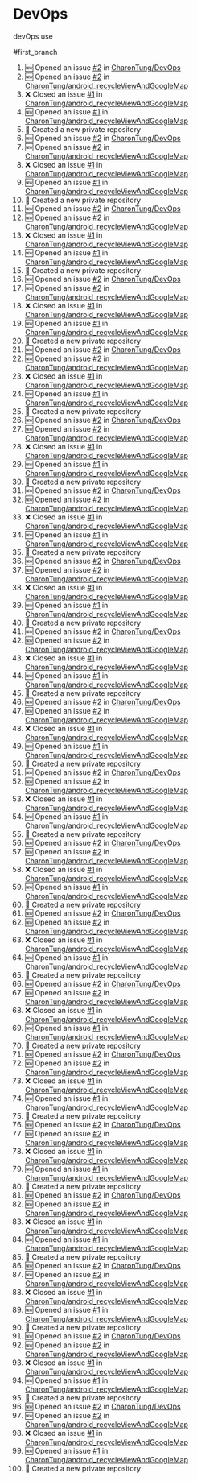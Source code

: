 # DevOps
devOps use 

#first_branch
<!--START_SECTION:activity-->
1. 🆕 Opened an issue [#2](https://github.com/CharonTung/DevOps/issues/2) in [CharonTung/DevOps](https://github.com/CharonTung/DevOps)
2. 🆕 Opened an issue [#2](https://github.com/CharonTung/android_recycleViewAndGoogleMap/issues/2) in [CharonTung/android_recycleViewAndGoogleMap](https://github.com/CharonTung/android_recycleViewAndGoogleMap)
3. ❌ Closed an issue [#1](https://github.com/CharonTung/android_recycleViewAndGoogleMap/issues/1) in [CharonTung/android_recycleViewAndGoogleMap](https://github.com/CharonTung/android_recycleViewAndGoogleMap)
4. 🆕 Opened an issue [#1](https://github.com/CharonTung/android_recycleViewAndGoogleMap/issues/1) in [CharonTung/android_recycleViewAndGoogleMap](https://github.com/CharonTung/android_recycleViewAndGoogleMap)
5. 🎉 Created a new private repository
6. 🆕 Opened an issue [#2](https://github.com/CharonTung/DevOps/issues/2) in [CharonTung/DevOps](https://github.com/CharonTung/DevOps)
7. 🆕 Opened an issue [#2](https://github.com/CharonTung/android_recycleViewAndGoogleMap/issues/2) in [CharonTung/android_recycleViewAndGoogleMap](https://github.com/CharonTung/android_recycleViewAndGoogleMap)
8. ❌ Closed an issue [#1](https://github.com/CharonTung/android_recycleViewAndGoogleMap/issues/1) in [CharonTung/android_recycleViewAndGoogleMap](https://github.com/CharonTung/android_recycleViewAndGoogleMap)
9. 🆕 Opened an issue [#1](https://github.com/CharonTung/android_recycleViewAndGoogleMap/issues/1) in [CharonTung/android_recycleViewAndGoogleMap](https://github.com/CharonTung/android_recycleViewAndGoogleMap)
10. 🎉 Created a new private repository
11. 🆕 Opened an issue [#2](https://github.com/CharonTung/DevOps/issues/2) in [CharonTung/DevOps](https://github.com/CharonTung/DevOps)
12. 🆕 Opened an issue [#2](https://github.com/CharonTung/android_recycleViewAndGoogleMap/issues/2) in [CharonTung/android_recycleViewAndGoogleMap](https://github.com/CharonTung/android_recycleViewAndGoogleMap)
13. ❌ Closed an issue [#1](https://github.com/CharonTung/android_recycleViewAndGoogleMap/issues/1) in [CharonTung/android_recycleViewAndGoogleMap](https://github.com/CharonTung/android_recycleViewAndGoogleMap)
14. 🆕 Opened an issue [#1](https://github.com/CharonTung/android_recycleViewAndGoogleMap/issues/1) in [CharonTung/android_recycleViewAndGoogleMap](https://github.com/CharonTung/android_recycleViewAndGoogleMap)
15. 🎉 Created a new private repository
16. 🆕 Opened an issue [#2](https://github.com/CharonTung/DevOps/issues/2) in [CharonTung/DevOps](https://github.com/CharonTung/DevOps)
17. 🆕 Opened an issue [#2](https://github.com/CharonTung/android_recycleViewAndGoogleMap/issues/2) in [CharonTung/android_recycleViewAndGoogleMap](https://github.com/CharonTung/android_recycleViewAndGoogleMap)
18. ❌ Closed an issue [#1](https://github.com/CharonTung/android_recycleViewAndGoogleMap/issues/1) in [CharonTung/android_recycleViewAndGoogleMap](https://github.com/CharonTung/android_recycleViewAndGoogleMap)
19. 🆕 Opened an issue [#1](https://github.com/CharonTung/android_recycleViewAndGoogleMap/issues/1) in [CharonTung/android_recycleViewAndGoogleMap](https://github.com/CharonTung/android_recycleViewAndGoogleMap)
20. 🎉 Created a new private repository
21. 🆕 Opened an issue [#2](https://github.com/CharonTung/DevOps/issues/2) in [CharonTung/DevOps](https://github.com/CharonTung/DevOps)
22. 🆕 Opened an issue [#2](https://github.com/CharonTung/android_recycleViewAndGoogleMap/issues/2) in [CharonTung/android_recycleViewAndGoogleMap](https://github.com/CharonTung/android_recycleViewAndGoogleMap)
23. ❌ Closed an issue [#1](https://github.com/CharonTung/android_recycleViewAndGoogleMap/issues/1) in [CharonTung/android_recycleViewAndGoogleMap](https://github.com/CharonTung/android_recycleViewAndGoogleMap)
24. 🆕 Opened an issue [#1](https://github.com/CharonTung/android_recycleViewAndGoogleMap/issues/1) in [CharonTung/android_recycleViewAndGoogleMap](https://github.com/CharonTung/android_recycleViewAndGoogleMap)
25. 🎉 Created a new private repository
26. 🆕 Opened an issue [#2](https://github.com/CharonTung/DevOps/issues/2) in [CharonTung/DevOps](https://github.com/CharonTung/DevOps)
27. 🆕 Opened an issue [#2](https://github.com/CharonTung/android_recycleViewAndGoogleMap/issues/2) in [CharonTung/android_recycleViewAndGoogleMap](https://github.com/CharonTung/android_recycleViewAndGoogleMap)
28. ❌ Closed an issue [#1](https://github.com/CharonTung/android_recycleViewAndGoogleMap/issues/1) in [CharonTung/android_recycleViewAndGoogleMap](https://github.com/CharonTung/android_recycleViewAndGoogleMap)
29. 🆕 Opened an issue [#1](https://github.com/CharonTung/android_recycleViewAndGoogleMap/issues/1) in [CharonTung/android_recycleViewAndGoogleMap](https://github.com/CharonTung/android_recycleViewAndGoogleMap)
30. 🎉 Created a new private repository
31. 🆕 Opened an issue [#2](https://github.com/CharonTung/DevOps/issues/2) in [CharonTung/DevOps](https://github.com/CharonTung/DevOps)
32. 🆕 Opened an issue [#2](https://github.com/CharonTung/android_recycleViewAndGoogleMap/issues/2) in [CharonTung/android_recycleViewAndGoogleMap](https://github.com/CharonTung/android_recycleViewAndGoogleMap)
33. ❌ Closed an issue [#1](https://github.com/CharonTung/android_recycleViewAndGoogleMap/issues/1) in [CharonTung/android_recycleViewAndGoogleMap](https://github.com/CharonTung/android_recycleViewAndGoogleMap)
34. 🆕 Opened an issue [#1](https://github.com/CharonTung/android_recycleViewAndGoogleMap/issues/1) in [CharonTung/android_recycleViewAndGoogleMap](https://github.com/CharonTung/android_recycleViewAndGoogleMap)
35. 🎉 Created a new private repository
36. 🆕 Opened an issue [#2](https://github.com/CharonTung/DevOps/issues/2) in [CharonTung/DevOps](https://github.com/CharonTung/DevOps)
37. 🆕 Opened an issue [#2](https://github.com/CharonTung/android_recycleViewAndGoogleMap/issues/2) in [CharonTung/android_recycleViewAndGoogleMap](https://github.com/CharonTung/android_recycleViewAndGoogleMap)
38. ❌ Closed an issue [#1](https://github.com/CharonTung/android_recycleViewAndGoogleMap/issues/1) in [CharonTung/android_recycleViewAndGoogleMap](https://github.com/CharonTung/android_recycleViewAndGoogleMap)
39. 🆕 Opened an issue [#1](https://github.com/CharonTung/android_recycleViewAndGoogleMap/issues/1) in [CharonTung/android_recycleViewAndGoogleMap](https://github.com/CharonTung/android_recycleViewAndGoogleMap)
40. 🎉 Created a new private repository
41. 🆕 Opened an issue [#2](https://github.com/CharonTung/DevOps/issues/2) in [CharonTung/DevOps](https://github.com/CharonTung/DevOps)
42. 🆕 Opened an issue [#2](https://github.com/CharonTung/android_recycleViewAndGoogleMap/issues/2) in [CharonTung/android_recycleViewAndGoogleMap](https://github.com/CharonTung/android_recycleViewAndGoogleMap)
43. ❌ Closed an issue [#1](https://github.com/CharonTung/android_recycleViewAndGoogleMap/issues/1) in [CharonTung/android_recycleViewAndGoogleMap](https://github.com/CharonTung/android_recycleViewAndGoogleMap)
44. 🆕 Opened an issue [#1](https://github.com/CharonTung/android_recycleViewAndGoogleMap/issues/1) in [CharonTung/android_recycleViewAndGoogleMap](https://github.com/CharonTung/android_recycleViewAndGoogleMap)
45. 🎉 Created a new private repository
46. 🆕 Opened an issue [#2](https://github.com/CharonTung/DevOps/issues/2) in [CharonTung/DevOps](https://github.com/CharonTung/DevOps)
47. 🆕 Opened an issue [#2](https://github.com/CharonTung/android_recycleViewAndGoogleMap/issues/2) in [CharonTung/android_recycleViewAndGoogleMap](https://github.com/CharonTung/android_recycleViewAndGoogleMap)
48. ❌ Closed an issue [#1](https://github.com/CharonTung/android_recycleViewAndGoogleMap/issues/1) in [CharonTung/android_recycleViewAndGoogleMap](https://github.com/CharonTung/android_recycleViewAndGoogleMap)
49. 🆕 Opened an issue [#1](https://github.com/CharonTung/android_recycleViewAndGoogleMap/issues/1) in [CharonTung/android_recycleViewAndGoogleMap](https://github.com/CharonTung/android_recycleViewAndGoogleMap)
50. 🎉 Created a new private repository
51. 🆕 Opened an issue [#2](https://github.com/CharonTung/DevOps/issues/2) in [CharonTung/DevOps](https://github.com/CharonTung/DevOps)
52. 🆕 Opened an issue [#2](https://github.com/CharonTung/android_recycleViewAndGoogleMap/issues/2) in [CharonTung/android_recycleViewAndGoogleMap](https://github.com/CharonTung/android_recycleViewAndGoogleMap)
53. ❌ Closed an issue [#1](https://github.com/CharonTung/android_recycleViewAndGoogleMap/issues/1) in [CharonTung/android_recycleViewAndGoogleMap](https://github.com/CharonTung/android_recycleViewAndGoogleMap)
54. 🆕 Opened an issue [#1](https://github.com/CharonTung/android_recycleViewAndGoogleMap/issues/1) in [CharonTung/android_recycleViewAndGoogleMap](https://github.com/CharonTung/android_recycleViewAndGoogleMap)
55. 🎉 Created a new private repository
56. 🆕 Opened an issue [#2](https://github.com/CharonTung/DevOps/issues/2) in [CharonTung/DevOps](https://github.com/CharonTung/DevOps)
57. 🆕 Opened an issue [#2](https://github.com/CharonTung/android_recycleViewAndGoogleMap/issues/2) in [CharonTung/android_recycleViewAndGoogleMap](https://github.com/CharonTung/android_recycleViewAndGoogleMap)
58. ❌ Closed an issue [#1](https://github.com/CharonTung/android_recycleViewAndGoogleMap/issues/1) in [CharonTung/android_recycleViewAndGoogleMap](https://github.com/CharonTung/android_recycleViewAndGoogleMap)
59. 🆕 Opened an issue [#1](https://github.com/CharonTung/android_recycleViewAndGoogleMap/issues/1) in [CharonTung/android_recycleViewAndGoogleMap](https://github.com/CharonTung/android_recycleViewAndGoogleMap)
60. 🎉 Created a new private repository
61. 🆕 Opened an issue [#2](https://github.com/CharonTung/DevOps/issues/2) in [CharonTung/DevOps](https://github.com/CharonTung/DevOps)
62. 🆕 Opened an issue [#2](https://github.com/CharonTung/android_recycleViewAndGoogleMap/issues/2) in [CharonTung/android_recycleViewAndGoogleMap](https://github.com/CharonTung/android_recycleViewAndGoogleMap)
63. ❌ Closed an issue [#1](https://github.com/CharonTung/android_recycleViewAndGoogleMap/issues/1) in [CharonTung/android_recycleViewAndGoogleMap](https://github.com/CharonTung/android_recycleViewAndGoogleMap)
64. 🆕 Opened an issue [#1](https://github.com/CharonTung/android_recycleViewAndGoogleMap/issues/1) in [CharonTung/android_recycleViewAndGoogleMap](https://github.com/CharonTung/android_recycleViewAndGoogleMap)
65. 🎉 Created a new private repository
66. 🆕 Opened an issue [#2](https://github.com/CharonTung/DevOps/issues/2) in [CharonTung/DevOps](https://github.com/CharonTung/DevOps)
67. 🆕 Opened an issue [#2](https://github.com/CharonTung/android_recycleViewAndGoogleMap/issues/2) in [CharonTung/android_recycleViewAndGoogleMap](https://github.com/CharonTung/android_recycleViewAndGoogleMap)
68. ❌ Closed an issue [#1](https://github.com/CharonTung/android_recycleViewAndGoogleMap/issues/1) in [CharonTung/android_recycleViewAndGoogleMap](https://github.com/CharonTung/android_recycleViewAndGoogleMap)
69. 🆕 Opened an issue [#1](https://github.com/CharonTung/android_recycleViewAndGoogleMap/issues/1) in [CharonTung/android_recycleViewAndGoogleMap](https://github.com/CharonTung/android_recycleViewAndGoogleMap)
70. 🎉 Created a new private repository
71. 🆕 Opened an issue [#2](https://github.com/CharonTung/DevOps/issues/2) in [CharonTung/DevOps](https://github.com/CharonTung/DevOps)
72. 🆕 Opened an issue [#2](https://github.com/CharonTung/android_recycleViewAndGoogleMap/issues/2) in [CharonTung/android_recycleViewAndGoogleMap](https://github.com/CharonTung/android_recycleViewAndGoogleMap)
73. ❌ Closed an issue [#1](https://github.com/CharonTung/android_recycleViewAndGoogleMap/issues/1) in [CharonTung/android_recycleViewAndGoogleMap](https://github.com/CharonTung/android_recycleViewAndGoogleMap)
74. 🆕 Opened an issue [#1](https://github.com/CharonTung/android_recycleViewAndGoogleMap/issues/1) in [CharonTung/android_recycleViewAndGoogleMap](https://github.com/CharonTung/android_recycleViewAndGoogleMap)
75. 🎉 Created a new private repository
76. 🆕 Opened an issue [#2](https://github.com/CharonTung/DevOps/issues/2) in [CharonTung/DevOps](https://github.com/CharonTung/DevOps)
77. 🆕 Opened an issue [#2](https://github.com/CharonTung/android_recycleViewAndGoogleMap/issues/2) in [CharonTung/android_recycleViewAndGoogleMap](https://github.com/CharonTung/android_recycleViewAndGoogleMap)
78. ❌ Closed an issue [#1](https://github.com/CharonTung/android_recycleViewAndGoogleMap/issues/1) in [CharonTung/android_recycleViewAndGoogleMap](https://github.com/CharonTung/android_recycleViewAndGoogleMap)
79. 🆕 Opened an issue [#1](https://github.com/CharonTung/android_recycleViewAndGoogleMap/issues/1) in [CharonTung/android_recycleViewAndGoogleMap](https://github.com/CharonTung/android_recycleViewAndGoogleMap)
80. 🎉 Created a new private repository
81. 🆕 Opened an issue [#2](https://github.com/CharonTung/DevOps/issues/2) in [CharonTung/DevOps](https://github.com/CharonTung/DevOps)
82. 🆕 Opened an issue [#2](https://github.com/CharonTung/android_recycleViewAndGoogleMap/issues/2) in [CharonTung/android_recycleViewAndGoogleMap](https://github.com/CharonTung/android_recycleViewAndGoogleMap)
83. ❌ Closed an issue [#1](https://github.com/CharonTung/android_recycleViewAndGoogleMap/issues/1) in [CharonTung/android_recycleViewAndGoogleMap](https://github.com/CharonTung/android_recycleViewAndGoogleMap)
84. 🆕 Opened an issue [#1](https://github.com/CharonTung/android_recycleViewAndGoogleMap/issues/1) in [CharonTung/android_recycleViewAndGoogleMap](https://github.com/CharonTung/android_recycleViewAndGoogleMap)
85. 🎉 Created a new private repository
86. 🆕 Opened an issue [#2](https://github.com/CharonTung/DevOps/issues/2) in [CharonTung/DevOps](https://github.com/CharonTung/DevOps)
87. 🆕 Opened an issue [#2](https://github.com/CharonTung/android_recycleViewAndGoogleMap/issues/2) in [CharonTung/android_recycleViewAndGoogleMap](https://github.com/CharonTung/android_recycleViewAndGoogleMap)
88. ❌ Closed an issue [#1](https://github.com/CharonTung/android_recycleViewAndGoogleMap/issues/1) in [CharonTung/android_recycleViewAndGoogleMap](https://github.com/CharonTung/android_recycleViewAndGoogleMap)
89. 🆕 Opened an issue [#1](https://github.com/CharonTung/android_recycleViewAndGoogleMap/issues/1) in [CharonTung/android_recycleViewAndGoogleMap](https://github.com/CharonTung/android_recycleViewAndGoogleMap)
90. 🎉 Created a new private repository
91. 🆕 Opened an issue [#2](https://github.com/CharonTung/DevOps/issues/2) in [CharonTung/DevOps](https://github.com/CharonTung/DevOps)
92. 🆕 Opened an issue [#2](https://github.com/CharonTung/android_recycleViewAndGoogleMap/issues/2) in [CharonTung/android_recycleViewAndGoogleMap](https://github.com/CharonTung/android_recycleViewAndGoogleMap)
93. ❌ Closed an issue [#1](https://github.com/CharonTung/android_recycleViewAndGoogleMap/issues/1) in [CharonTung/android_recycleViewAndGoogleMap](https://github.com/CharonTung/android_recycleViewAndGoogleMap)
94. 🆕 Opened an issue [#1](https://github.com/CharonTung/android_recycleViewAndGoogleMap/issues/1) in [CharonTung/android_recycleViewAndGoogleMap](https://github.com/CharonTung/android_recycleViewAndGoogleMap)
95. 🎉 Created a new private repository
96. 🆕 Opened an issue [#2](https://github.com/CharonTung/DevOps/issues/2) in [CharonTung/DevOps](https://github.com/CharonTung/DevOps)
97. 🆕 Opened an issue [#2](https://github.com/CharonTung/android_recycleViewAndGoogleMap/issues/2) in [CharonTung/android_recycleViewAndGoogleMap](https://github.com/CharonTung/android_recycleViewAndGoogleMap)
98. ❌ Closed an issue [#1](https://github.com/CharonTung/android_recycleViewAndGoogleMap/issues/1) in [CharonTung/android_recycleViewAndGoogleMap](https://github.com/CharonTung/android_recycleViewAndGoogleMap)
99. 🆕 Opened an issue [#1](https://github.com/CharonTung/android_recycleViewAndGoogleMap/issues/1) in [CharonTung/android_recycleViewAndGoogleMap](https://github.com/CharonTung/android_recycleViewAndGoogleMap)
100. 🎉 Created a new private repository
<!--END_SECTION:activity-->